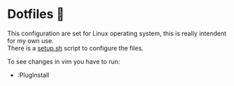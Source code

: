 # Dotfiles :wrench:

This configuration are set for Linux operating system, this is really intendent for my own use.<br>
There is a [setup.sh](https://github.com/fredo0522/Dotfiles/blob/master/setup.sh) script to configure the files. <br>

To see changes in vim you have to run: <br>
* :PlugInstall
